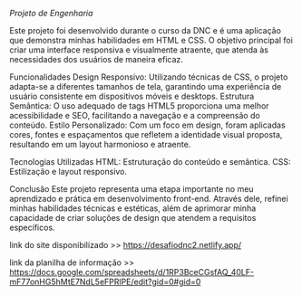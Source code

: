 *Projeto de Engenharia*

Este projeto foi desenvolvido durante o curso da DNC e é uma aplicação que demonstra minhas habilidades em HTML e CSS. O objetivo principal foi criar uma interface responsiva e visualmente atraente, que atenda às necessidades dos usuários de maneira eficaz.

Funcionalidades
Design Responsivo: Utilizando técnicas de CSS, o projeto adapta-se a diferentes tamanhos de tela, garantindo uma experiência de usuário consistente em dispositivos móveis e desktops.
Estrutura Semântica: O uso adequado de tags HTML5 proporciona uma melhor acessibilidade e SEO, facilitando a navegação e a compreensão do conteúdo.
Estilo Personalizado: Com um foco em design, foram aplicadas cores, fontes e espaçamentos que refletem a identidade visual proposta, resultando em um layout harmonioso e atraente.

Tecnologias Utilizadas
HTML: Estruturação do conteúdo e semântica.
CSS: Estilização e layout responsivo.

Conclusão
Este projeto representa uma etapa importante no meu aprendizado e prática em desenvolvimento front-end. Através dele, refinei minhas habilidades técnicas e estéticas, além de aprimorar minha capacidade de criar soluções de design que atendem a requisitos específicos.



link do site disponibilizado >> https://desafiodnc2.netlify.app/

link da planilha de informação >> https://docs.google.com/spreadsheets/d/1RP3BceCGsfAQ_40LF-mF77onHG5hMtE7NdL5eFPRlPE/edit?gid=0#gid=0


